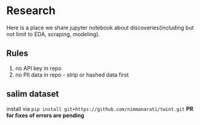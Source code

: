 # Research 

Here is a place we share jupyter notebook about discoveries(including but not limit to EDA, scraping, modeling).

## Rules
1. no API key in repo
2. no PII data in repo -  strip or hashed data first

## salim dataset

install via `pip install git+https://github.com/nimmanarati/twint.git` 
**PR for fixes of errors are pending**
